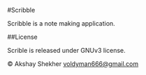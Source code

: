 #Scribble

Scribble is a note making application.


##License

Scrible is released under GNUv3 license.

 © Akshay Shekher <voldyman666@gmail.com>
